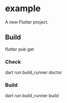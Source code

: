 # example

A new Flutter project.

## Build
flutter pub get

### Check
dart run build_runner doctor

### Build
dart run build_runner build
